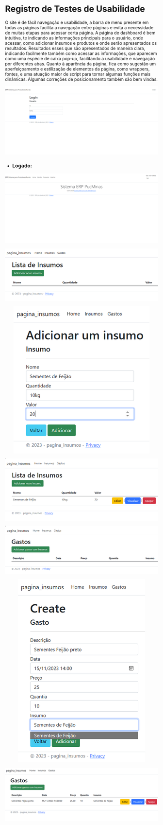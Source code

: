 # Registro de Testes de Usabilidade

O site é de fácil navegação e usabilidade, a barra de menu presente em todas as páginas facilita a navegação entre páginas e evita a necessidade de muitas etapas para acessar certa página.
	A página de dashboard é bem intuitiva, te indicando as informações principais para o usuário, onde acessar, como adicionar insumos e produtos e onde serão apresentados os resultados. Resultados esses que são apresentados de maneira clara, indicando facilmente também como acessar as informações, que aparecem como uma espécie de caixa pop-up, facilitando a usabilidade e navegação por diferentes abas.
	Quanto à aparência da página, fica como sugestão um aperfeiçoamento e estilização de elementos da página, como wrappers, fontes, e uma atuação maior de script para tornar algumas funções mais dinâmicas. Algumas correções de posicionamento também são bem vindas.



 <p align="center">
<img src="/docs/img/Victor/login-user.png" />
</p>

- ### Logado:

<p align="center">
<img src="/docs/img/Victor/home-user.png" />
</p>

<p align="center">
<img src="/docs/img/Leonardo/insumos-3.png">
</p>

<p align="center">
<img src="/docs/img/Leonardo/insumos-4.png">
</p>

<p align="center">
<img src="/docs/img/Leonardo/insumos-5.png">
</p>

<p align="center">
<img src="/docs/img/Leonardo/insumos-6.png">
</p>

<p align="center">
<img src="/docs/img/Leonardo/insumos-7.png">
</p>

<p align="center">
<img src="/docs/img/Leonardo/insumos-8.png">
</p>
